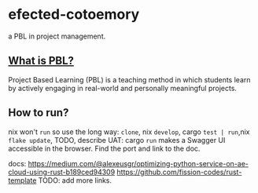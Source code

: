# efected-cotoemory
a PBL in project management.

## [What is PBL?](https://www.pblworks.org/what-is-pbl)
Project Based Learning (PBL) is a teaching method in which students learn by actively engaging in real-world and personally meaningful projects.

## How to run?
nix won't `run` so use the long way: `clone`, nix `develop`, cargo `test | run`,nix `flake update`,
TODO, describe UAT:  cargo `run` makes a Swagger UI accessible in the browser. Find the port and link to the doc.

docs: 
https://medium.com/@alexeusgr/optimizing-python-service-on-ae-cloud-using-rust-b189ced94309
https://github.com/fission-codes/rust-template
TODO: add more links.